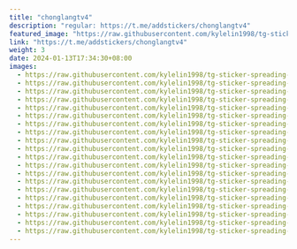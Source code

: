 ```yaml
---
title: "chonglangtv4"
description: "regular: https://t.me/addstickers/chonglangtv4"
featured_image: "https://raw.githubusercontent.com/kylelin1998/tg-sticker-spreading-worldwide-images/main/img/95800ec1-f5f1-4991-bb08-3a09cecf4c60.jpg"
link: "https://t.me/addstickers/chonglangtv4"
weight: 3
date: 2024-01-13T17:34:30+08:00
images:
  - https://raw.githubusercontent.com/kylelin1998/tg-sticker-spreading-worldwide-images/main/img/95800ec1-f5f1-4991-bb08-3a09cecf4c60.jpg
  - https://raw.githubusercontent.com/kylelin1998/tg-sticker-spreading-worldwide-images/main/img/f4b36eed-88ce-4bc9-aa30-43f2b56428a6.jpg
  - https://raw.githubusercontent.com/kylelin1998/tg-sticker-spreading-worldwide-images/main/img/f2046d4f-69dd-49eb-b2ec-14e14892f1db.jpg
  - https://raw.githubusercontent.com/kylelin1998/tg-sticker-spreading-worldwide-images/main/img/a7c54920-f27f-4c0c-a8a2-d4fec8369438.jpg
  - https://raw.githubusercontent.com/kylelin1998/tg-sticker-spreading-worldwide-images/main/img/b636096c-af38-49c6-b4aa-54134c9bfa5d.jpg
  - https://raw.githubusercontent.com/kylelin1998/tg-sticker-spreading-worldwide-images/main/img/7184d045-6c24-4513-89bb-14622268e925.jpg
  - https://raw.githubusercontent.com/kylelin1998/tg-sticker-spreading-worldwide-images/main/img/70936c67-6181-4f91-b4b5-11d2bc739d50.jpg
  - https://raw.githubusercontent.com/kylelin1998/tg-sticker-spreading-worldwide-images/main/img/29e47380-3453-403d-922e-fda1ba9f71f4.jpg
  - https://raw.githubusercontent.com/kylelin1998/tg-sticker-spreading-worldwide-images/main/img/9811a55d-61de-436c-a6e9-3fddc7b8d1f8.jpg
  - https://raw.githubusercontent.com/kylelin1998/tg-sticker-spreading-worldwide-images/main/img/38f87613-6ac1-4a1a-a983-1df295509ea3.jpg
  - https://raw.githubusercontent.com/kylelin1998/tg-sticker-spreading-worldwide-images/main/img/4f95b83b-a2d2-450c-af2b-3f15ce5d46d1.jpg
  - https://raw.githubusercontent.com/kylelin1998/tg-sticker-spreading-worldwide-images/main/img/8577f6c0-323c-4064-89d9-dd313f94db3a.jpg
  - https://raw.githubusercontent.com/kylelin1998/tg-sticker-spreading-worldwide-images/main/img/5aaf3734-5e55-4d39-9bb0-61ca0f5e3e6c.jpg
  - https://raw.githubusercontent.com/kylelin1998/tg-sticker-spreading-worldwide-images/main/img/0030a70e-f7f2-4d53-b323-dab83a7ddbe6.jpg
  - https://raw.githubusercontent.com/kylelin1998/tg-sticker-spreading-worldwide-images/main/img/93ef15d8-393c-40b4-94e7-3bc72a6b713c.jpg
  - https://raw.githubusercontent.com/kylelin1998/tg-sticker-spreading-worldwide-images/main/img/618030aa-4f65-4462-b6b9-6a370ceb4879.jpg
  - https://raw.githubusercontent.com/kylelin1998/tg-sticker-spreading-worldwide-images/main/img/7c25ed48-ee10-4487-b02d-0e20d5eccf6c.jpg
  - https://raw.githubusercontent.com/kylelin1998/tg-sticker-spreading-worldwide-images/main/img/d140c386-ac92-4272-b700-c6e7f9292752.jpg
  - https://raw.githubusercontent.com/kylelin1998/tg-sticker-spreading-worldwide-images/main/img/72487c33-af00-4f41-8872-8dbc637fea1c.jpg
  - https://raw.githubusercontent.com/kylelin1998/tg-sticker-spreading-worldwide-images/main/img/16796cb4-05ee-40e8-ad4d-04b0036724e7.jpg
---
```

